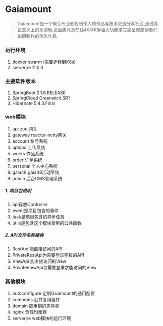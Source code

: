 # Gaiamount
> Gaiamount是一个聚合专业影视制作人的作品与技术交流分享社区,通过真正意义上的高清晰,高画质以及在线4K/8K等强大功能来完美呈现原创者们拍摄制作的优秀作品.

### 运行环境
1. docker swarm (需要迁移到K8s)
2. serverjre 11.0.3

### 主要软件版本
1. SpringBoot 2.1.6.RELEASE
2. SpringCloud Greenwich.SR1
3. Hibernate 5.4.3.Final

### web模块
1. api zuul网关
2. gateway reactor-netty网关
3. account 账号系统
4. upload 上传系统
5. works 作品系统
6. order 订单系统
7. personal 个人中心系统
8. gaia48 gaia48活动系统
9. admin 后台CMS管理系统

##### 1. 项目包说明
1. api存放Controller
2. event是项目包含的事件
3. task是项目包含的异步任务
4. utils是包含这个模块使用的公共函数

##### 2. API文件名称结构
1. RestApi 能直接访问的API
2. PrivateRestApi为需要登录鉴权的API
3. ViewApi 能直接访问的View
4. PrivateViewApi为需要登录才能访问的View

### 其他模块
1. autoconfigure 定制Gaiamount的通用配置
2. commons 公共复用组件
3. domain 应用到的实体类
4. nginx 负载均衡器
5. serverjre web模块的运行环境